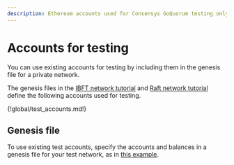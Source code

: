 ```yaml
---
description: Ethereum accounts used for Consensys GoQuorum testing only on private networks
---
```


# Accounts for testing

You can use existing accounts for testing by including them in the genesis file for a private
network.

The genesis files in the [IBFT network tutorial](../Tutorials/Private-Network/Create-IBFT-Network.md) and
[Raft network tutorial](../Tutorials/Private-Network/Create-a-Raft-network.md) define the following accounts used for testing.

{!global/test_accounts.md!}

## Genesis file

To use existing test accounts, specify the accounts and balances in a genesis file for your test
network, as in [this example](genesis.md).
